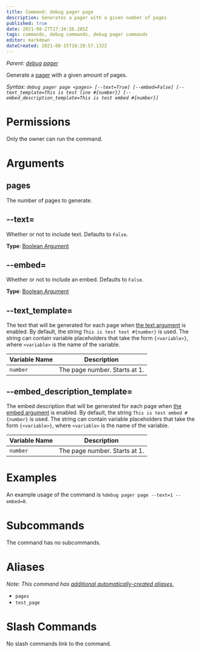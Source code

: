 ```yaml
---
title: Command: debug pager page
description: Generates a pager with a given number of pages
published: true
date: 2021-08-27T17:34:26.285Z
tags: commands, debug commands, debug pager commands
editor: markdown
dateCreated: 2021-08-15T18:28:57.132Z
---
```


*Parent: [debug](/commands/debug) [pager](/commands/debug/pager)*

Generate a [pager](/glossary/pager) with a given amount of pages.

*Syntax: `debug pager page <pages> [--text=True] [--embed=False] [--text_template=This is test line #{number}] [--embed_description_template=This is test embed #{number}]`*

# Permissions

Only the owner can run the command.

# Arguments

## pages

The number of pages to generate.

## \--text=

Whether or not to include text. Defaults to `False`.

**Type**: [Boolean Argument](/glossary/argument#boolean-values)

## \--embed=

Whether or not to include an embed. Defaults to `False`.

**Type**: [Boolean Argument](/glossary/argument#boolean-values)

## \--text\_template=

The text that will be generated for each page when [the text argument](#text) is enabled. By default, the string `This is test text #{number}` is used. The string can contain variable placeholders that take the form `{<variable>}`, where `<variable>` is the name of the variable.

| Variable Name | Description |
| --- | --- |
| `number` | The page number. Starts at 1. |

## \--embed\_description\_template=

The embed description that will be generated for each page when [the embed argument](#embed) is enabled. By default, the string `This is test embed #{number}` is used. The string can contain variable placeholders that take the form `{<variable>}`, where `<variable>` is the name of the variable.

| Variable Name | Description |
| --- | --- |
| `number` | The page number. Starts at 1. |

# Examples

An example usage of the command is `%debug pager page --text=1 --embed=0`.

# Subcommands

The command has no subcommands.

# Aliases

*Note: This command has [additional automatically-created aliases.](/glossary/alias#automatic-aliases)*

-   `pages`
-   `test_page`

# Slash Commands

No slash commands link to the command.